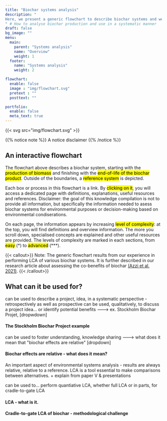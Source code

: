 ```yaml
---
title: "Biochar systems analysis"
description: "
Here, we present a generic flowchart to describe biochar systems and we link to 8 modules that explain each part of a biochar system.
" # How to analyse biochar production and use in a systematic manner
draft: false
bg_image: ""
menu:
  main:
    parent: "Systems analysis"
    name: "Overview"
    weight: 1
  footer:
    name: "Systems analysis"
    weight: 2

flowchart:
  enable: false
  image : "img/flowchart.svg"
  pretext : ""
  posttext: ""

portfolio:
  enable: false
  meta_text: true
---
```


{{< svg src="img/flowchart.svg" >}}

{{% notice note %}}
A notice disclaimer
{{% /notice %}}

## **An interactive flowchart** 
The flowchart above describes a biochar system, starting with the <mark>production of biomass</mark> and finishing with the <mark>end-of-life of the biochar product</mark>. Outside of the boundaries, a <mark>reference system</mark> is depicted. 

Each box or process in this flowchart is a link. By <mark>clicking on it</mark>, you will access a dedicated page with definitions, explanations, useful resources and references. Disclaimer: the goal of this knowledge compilation is not to provide all information, but specifically the information needed to asess biochar systems for environmental purposes or decision-making based on environmental condiserations. 

On each page, the information appears by increasing <mark>level of complexity</mark>: at the top, you will find definitions and overview information. The more you scroll down, specialised concepts are explained and other useful resources are provided. The levels of complexity are marked in each sections, from <mark>easy</mark> (\*) to <mark>advanced</mark> (\*\*\*).

{{< callout>}} Note: The generic flowchart results from our experience in performing LCA of various biochar systems. It is further described in our research article about assessing the co-benefits of biochar [(Azzi et al. 2021)](https://doi.org/10.1016/j.jenvman.2021.112154). {{< /callout>}}

## **What can it be used for?**

can be used to describe a project, idea, in a systematic perspective - retrospectively as well as prospective
can be used, qualitatively, to discuss a project idea... or identify potential benefits
  ---> ex. Stockholm Biochar Projet, [dropwdown]
#### **The Stockholm Biochar Project example**


can be used to foster understanding, knowledge sharing
  ---> what does it mean that "biochar effects are relative" [dropdown]

#### **Biochar effects are relative - what does it mean?**
An important aspect of environmental systems analysis - results are always relative, relative to a reference. LCA is a tool essential to make comparisons between alternatives. + explain from paper V & presentations 

can be used to... perform quantiative LCA, whether full LCA or in parts, for cradle-to-gate LCA
#### LCA - what is it.
#### Cradle-to-gate LCA of biochar - methodological challenge





